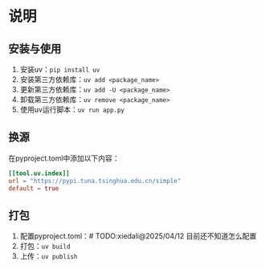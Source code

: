 # 说明

## 安装与使用

1. 安装uv：`pip install uv`
2. 安装第三方依赖库：`uv add <package_name>`
3. 更新第三方依赖库：`uv add -U <package_name>`
4. 卸载第三方依赖库：`uv remove <package_name>`
5. 使用uv运行脚本：`uv run app.py`

## 换源

在pyproject.toml中添加以下内容：

```toml
[[tool.uv.index]]
url = "https://pypi.tuna.tsinghua.edu.cn/simple"
default = true
```

## 打包

1. 配置pyproject.toml：# TODO:xiedali@2025/04/12 目前还不知道怎么配置
2. 打包：`uv build`
3. 上传：`uv publish`
